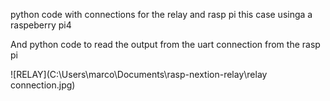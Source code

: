 python code with connections for the relay and rasp pi  this case usinga a raspeberry pi4 

And python code to read the output from the uart connection from the rasp pi 

![RELAY](C:\Users\marco\Documents\rasp-nextion-relay\relay connection.jpg)